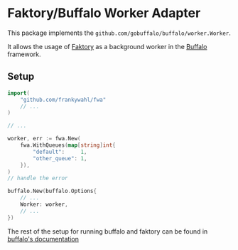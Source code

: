 # Faktory/Buffalo Worker Adapter

This package implements the `github.com/gobuffalo/buffalo/worker.Worker`.

It allows the usage of [Faktory](https://contribsys.com/faktory/) as a background worker in the [Buffalo](https://gobuffalo.io/) framework.

## Setup

```go
import(
	"github.com/frankywahl/fwa"
	// ...
)

// ...

worker, err := fwa.New(
	fwa.WithQueues(map[string]int{
		"default":	   1,
		"other_queue": 1,
	}),
)
// handle the error

buffalo.New(buffalo.Options{
	// ...
	Worker: worker,
	// ...
})
```

The rest of the setup for running buffalo and faktory can be found in [buffalo's documentation](https://gobuffalo.io/documentation/guides/workers/)
